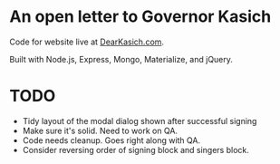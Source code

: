 # An open letter to Governor Kasich

Code for website live at [DearKasich.com](https://dearkasich.com).

Built with Node.js, Express, Mongo, Materialize, and jQuery.

# TODO

* Tidy layout of the modal dialog shown after successful signing
* Make sure it's solid. Need to work on QA.
* Code needs cleanup. Goes right along with QA.
* Consider reversing order of signing block and singers block.

